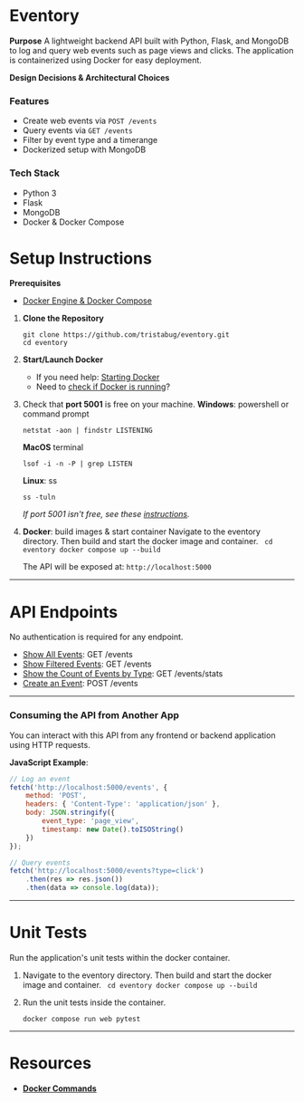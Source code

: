 
# Eventory

**Purpose**
A lightweight backend API built with Python, Flask, and MongoDB to log and query web events such as page views and clicks. The application is containerized using Docker for easy deployment.

**Design Decisions & Architectural Choices**


### Features
- Create web events via `POST /events`
- Query events via `GET /events`
- Filter by event type and a timerange
- Dockerized setup with MongoDB

### Tech Stack
- Python 3
- Flask
- MongoDB
- Docker & Docker Compose

# Setup Instructions
**Prerequisites**
- [Docker Engine & Docker Compose](docs/docker.md#installation)

1. **Clone the Repository**
    ```
    git clone https://github.com/tristabug/eventory.git
    cd eventory
    ```

2. **Start/Launch Docker**
    - If you need help: [Starting Docker](docs/docker.md#starting-docker)
    - Need to [check if Docker is running](docs/docker.md#check-if-docker-is-running)?
    
4. Check that **port 5001** is free on your machine. 
    **Windows**: powershell or command prompt
    ``` 
    netstat -aon | findstr LISTENING 
    ```
    
    **MacOS** terminal
    ```
    lsof -i -n -P | grep LISTEN 
    ```
    
    **Linux**: ss
    ``` 
    ss -tuln 
    ```
    *If port 5001 isn't free, see these [instructions](docs/port.md).*

5. **Docker**: build images & start container
    Navigate to the eventory directory. Then build and start the docker image and container.
        ``` 
        cd eventory
        docker compose up --build
        ``` 

    The API will be exposed at: ``` http://localhost:5000 ```

---

# API Endpoints
No authentication is required for any endpoint.
- [Show All Events](docs/get.md#show-all-events): GET /events
- [Show Filtered Events](docs/get.md#show-filtered-events): GET /events
- [Show the Count of Events by Type](docs/get.md#show-events-by-the-event-type-and-count): GET /events/stats
- [Create an Event](docs/post.md#create-an-event): POST /events

---

### Consuming the API from Another App
You can interact with this API from any frontend or backend application using HTTP requests.

**JavaScript Example**:
```javascript
// Log an event
fetch('http://localhost:5000/events', {
    method: 'POST',
    headers: { 'Content-Type': 'application/json' },
    body: JSON.stringify({
        event_type: 'page_view',
        timestamp: new Date().toISOString()
    })
});

// Query events
fetch('http://localhost:5000/events?type=click')
    .then(res => res.json())
    .then(data => console.log(data));
```

---

# Unit Tests
Run the application's unit tests within the docker container. 

1. Navigate to the eventory directory. Then build and start the docker image and container.
        ``` 
        cd eventory
        docker compose up --build
        ``` 

3. Run the unit tests inside the container.
    ```
    docker compose run web pytest
    ```

---

# Resources
- [**Docker Commands**](docs/docker.md#docker-commands)